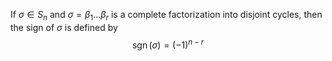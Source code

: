 
If $\sigma \in S_n$ and $\sigma = \beta_1 \dots \beta_r$ is a complete factorization into disjoint cycles, then the sign of $\sigma$ is defined by
$$\operatorname{sgn}(\sigma) = (-1)^{n-r}$$